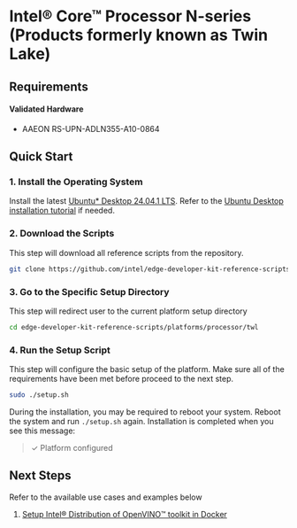 # Intel® Core™ Processor N-series (Products formerly known as Twin Lake)

## Requirements

#### Validated Hardware
- AAEON RS-UPN-ADLN355-A10-0864

## Quick Start

### 1. Install the Operating System

Install the latest [Ubuntu* Desktop 24.04.1 LTS](https://ubuntu.com/download/desktop/thank-you?version=24.04.1&architecture=amd64&lts=true). Refer to the [Ubuntu Desktop installation tutorial](https://ubuntu.com/tutorials/install-ubuntu-desktop) if needed.

### 2. Download the Scripts

This step will download all reference scripts from the repository.

```bash
git clone https://github.com/intel/edge-developer-kit-reference-scripts
```

### 3. Go to the Specific Setup Directory

This step will redirect user to the current platform setup directory

```bash
cd edge-developer-kit-reference-scripts/platforms/processor/twl
```

### 4. Run the Setup Script

This step will configure the basic setup of the platform. Make sure all of the requirements have been met before proceed to the next step.

```bash
sudo ./setup.sh
```

During the installation, you may be required to reboot your system. Reboot the system and run `./setup.sh` again. Installation is completed when you see this message:

> ✓ Platform configured


## Next Steps

Refer to the available use cases and examples below

1. [Setup Intel® Distribution of OpenVINO™ toolkit in Docker](usecases/openvino/README.md)
